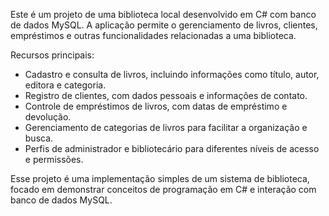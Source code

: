 Este é um projeto de uma biblioteca local desenvolvido em C# com banco de dados MySQL. A aplicação permite o gerenciamento de livros, clientes, empréstimos e outras funcionalidades relacionadas a uma biblioteca.

Recursos principais:
- Cadastro e consulta de livros, incluindo informações como título, autor, editora e categoria.
- Registro de clientes, com dados pessoais e informações de contato.
- Controle de empréstimos de livros, com datas de empréstimo e devolução.
- Gerenciamento de categorias de livros para facilitar a organização e busca.
- Perfis de administrador e bibliotecário para diferentes níveis de acesso e permissões.

Esse projeto é uma implementação simples de um sistema de biblioteca, focado em demonstrar conceitos de programação em C# e interação com banco de dados MySQL.
